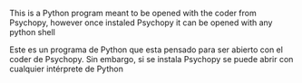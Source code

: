 This is a Python program meant to be opened with the coder from Psychopy, however once instaled Psychopy it can be opened with any python shell


Este es un programa de Python que esta pensado para ser abierto con el coder de Psychopy. Sin embargo, si se instala Psychopy se puede abrir con cualquier intérprete de Python
